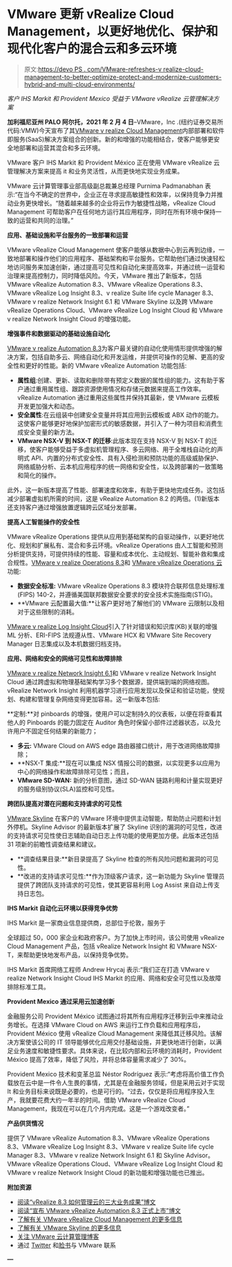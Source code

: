 # VMware 更新 vRealize Cloud Management，以更好地优化、保护和现代化客户的混合云和多云环境

> 原文:[https://devo PS . com/VMware-refreshes-v realize-cloud-management-to-better-optimize-protect-and-modernize-customers-hybrid-and-multi-cloud-environments/](https://devops.com/vmware-refreshes-vrealize-cloud-management-to-better-optimize-protect-and-modernize-customers-hybrid-and-multi-cloud-environments/)

*客户 IHS Markit 和 Provident Mexico 受益于 VMware vRealize 云管理解决方案*

**加利福尼亚州 PALO 阿尔托，2021 年 2 月 4 日**–VMware，Inc .(纽约证券交易所代码:VMW)今天宣布了其[VMware v realize Cloud Management](https://www.vmware.com/products/vrealize-cloud-management.html)内部部署和软件即服务(SaaS)解决方案组合的创新。新的和增强的功能相结合，使客户能够更安全地部署和运营其混合和多云环境。

VMware 客户 IHS Markit 和 Provident México 正在使用 VMware vRealize 云管理解决方案来提高 it 和业务灵活性，从而更快地实现业务成果。

VMware 云计算管理事业部高级副总裁兼总经理 Purnima Padmanabhan 表示:“在当今不确定的世界中，企业正在寻求提高敏捷性和效率，以保持竞争力并推动业务更快增长。“随着越来越多的企业将云作为敏捷性战略，vRealize Cloud Management 可帮助客户在任何地方运行其应用程序，同时在所有环境中保持一致的运营和共同的治理。”

**应用、基础设施和平台服务的一致部署和运营**

VMware vRealize Cloud Management 使客户能够从数据中心到云再到边缘，一致地部署和操作他们的应用程序、基础架构和平台服务。它帮助他们通过快速轻松地访问服务来加速创新，通过提高可见性和自动化来提高效率，并通过统一运营和治理来提高控制力，同时降低风险。今天，VMware 推出了新版本，包括 VMware vRealize Automation 8.3、VMware vRealize Operations 8.3、VMware vRealize Log Insight 8.3、v realize Suite life cycle Manager 8.3、VMware v realize Network Insight 6.1 和 VMware Skyline 以及跨 VMware vRealize Operations Cloud、VMware vRealize Log Insight Cloud 和 VMware v realize Network Insight Cloud 的增强功能。

**增强事件和数据驱动的基础设施自动化**

[VMware v realize Automation 8.3](https://www.vmware.com/products/vrealize-automation.html)为客户最关键的自动化使用情形提供增强的解决方案，包括自助多云、网络自动化和开发运维，并提供可操作的见解、更高的安全性和更好的性能。新的 VMware vRealize Automation 功能包括:

*   **属性组**:创建、更新、读取和删除带有预定义数据的属性组的能力。这有助于客户通过重用属性组、跟踪资源使用情况和存储元数据来提高工作效率。vRealize Automation 通过重用这些属性并保持其最新，使 VMware 云模板开发更加强大和动态。
*   **安全属性**:在云组装中创建安全变量并将其应用到云模板或 ABX 动作的能力。这使客户能够更好地保护加密形式的敏感数据，并引入了一种为项目和消费生成安全变量的新方法。
*   **VMware NSX-V 到 NSX-T 的迁移**:此版本现在支持 NSX-V 到 NSX-T 的迁移，使客户能够受益于多虚拟机管理程序、多云网络、用于全堆栈自动化的声明式 API、内置的分布式安全性、具有入侵检测和预防功能的高级威胁保护、网络威胁分析、云本机应用程序的统一网络和安全性，以及跨部署的一致策略和简化的操作。

此外，这一新版本提高了性能、部署速度和效率，有助于更快地完成任务。这包括减少部署虚拟机所需的时间，这是 vRealize Automation 8.2 的两倍。(1)新版本还支持客户通过增强放置逻辑跨云区域分发部署。

**提高人工智能操作的安全性**

VMware vRealize Operations 提供从应用到基础架构的自驱动操作，以更好地优化、规划和扩展私有、混合和多云环境。vRealize Operations 由人工智能和预测分析提供支持，可提供持续的性能、容量和成本优化、主动规划、智能补救和集成合规性。[VMware v realize Operations 8.3](https://www.vmware.com/products/vrealize-operations.html)和 [VMware vRealize Operations 云](https://cloud.vmware.com/vrealize-operations-cloud)功能:

*   **数据安全标准:** VMware vRealize Operations 8.3 模块符合联邦信息处理标准(FIPS) 140-2，并遵循美国联邦数据安全要求的安全技术实施指南(STIG)。
*   **VMware 云配置最大值:**让客户更好地了解他们的 VMware 云限制以及相对于这些限制的消耗。

[VMware v realize Log Insight Cloud](https://cloud.vmware.com/log-insight-cloud)引入了针对错误和知识库(KB)关联的增强 ML 分析、ERI-FIPS 法规遵从性、VMware HCX 和 VMware Site Recovery Manager 日志集成以及本机数据归档支持。

**应用、网络和安全的网络可见性和故障排除**

[VMware v realize Network Insight 6.1](https://www.vmware.com/products/vrealize-network-insight.html)和 VMware v realize Network Insight Cloud 通过跨虚拟和物理基础架构学习多个数据源，提供端到端的网络视图。vRealize Network Insight 利用机器学习进行应用发现以及保证和验证功能，使规划、构建和管理复杂网络变得更加容易。这一新版本包括:

**定制:**对 pinboards 的增强，使用户可以定制持久的仪表板，以便在将查看其他人的 Pinboards 的能力固定在 Auditor 角色时保留小部件过滤器状态，以及允许用户不固定任何结果的新能力；

*   **多云:** VMware Cloud on AWS edge 路由器接口统计，用于改进网络故障排除；
*   **NSX-T 集成:**现在可以集成 NSX 情报公司的数据，以实现更多以应用为中心的网络操作和故障排除可见性；而且，
*   **VMware SD-WAN:** 新的分析意图，通过 SD-WAN 链路利用和计量实现更好的服务级别协议(SLA)监控和可见性。

**跨团队提高对潜在问题和支持请求的可见性**

[VMware Skyline](https://cloud.vmware.com/skyline) 在客户的 VMware 环境中提供主动智能，帮助防止问题和计划外停机。Skyline Advisor 的最新版本扩展了 Skyline 识别的漏洞的可见性，改进的支持请求可见性使日志辅助自动日志上传功能的使用更加方便。此版本还包括 31 项新的前瞻性调查结果和建议。

*   **调查结果目录:**新目录提高了 Skyline 检查的所有风险问题和漏洞的可见性。
*   **改进的支持请求可见性:**作为顶级客户请求，这一新功能为 Skyline 管理员提供了跨团队支持请求的可见性，使其更容易利用 Log Assist 来自动上传支持日志包。

**IHS Markit 自动化云环境以获得竞争优势**

IHS Markit 是一家商业信息提供商，总部位于伦敦，服务于

全球超过 50，000 家企业和政府客户。为了加快上市时间，该公司使用 vRealize Cloud Management 产品，包括 vRealize Network Insight 和 VMware NSX-T，来帮助更快地发布产品，以保持竞争优势。

IHS Markit 首席网络工程师 Andrew Hrycaj 表示:“我们正在打造 VMware v realize Network Insight Cloud IHS Markit 的应用、网络和安全可见性以及故障排除标准工具。

**Provident Mexico 通过采用云加速创新**

金融服务公司 Provident México 试图通过将其所有应用程序迁移到云中来推动业务增长。在选择 VMware Cloud on AWS 来运行工作负载和应用程序后，Provident México 使用 vRealize Cloud Management 来降低其迁移风险。该解决方案使该公司的 IT 领导能够优化应用交付基础设施，并更快地进行创新，以满足业务速度和敏捷性要求。具体来说，在比较内部和云环境的消耗时，Provident México 提高了效率，降低了风险，并将总体容量需求减少了 30%。

Provident Mexico 技术和变革总监 Néstor Rodríguez 表示:“考虑将高价值工作负载放在云中是一件令人生畏的事情，尤其是在金融服务领域，但是采用云对于实现 It 和业务目标来说既是必要的，也是可行的。“过去，仅仅是将应用程序投入生产，我就要花费大约一年半的时间。借助 VMware vRealize Cloud Management，我现在可以在几个月内完成。这是一个游戏改变者。”

**产品供货情况**

提供了 VMware vRealize Automation 8.3、VMware vRealize Operations 8.3、VMware vRealize Log Insight 8.3、VMware v realize Suite life cycle Manager 8.3、VMware v realize Network Insight 6.1 和 Skyline Advisor。VMware vRealize Operations Cloud、VMware vRealize Log Insight Cloud 和 VMware v realize Network Insight Cloud 的新功能和增强功能也已推出。

**附加资源**

*   [阅读“vRealize 8.3 如何管理云的三大业务成果”博文](https://blogs.vmware.com/management/2021/02/3-outcomes-of-how-vrealize-8-3-manages-clouds)
*   [阅读“宣布 VMware vRealize Automation 8.3 正式上市”博文](https://blogs.vmware.com/management/2021/02/announcing-vmware-vrealize-automation-8.3.html)
*   [了解有关 VMware vRealize Cloud Management 的更多信息](https://www.vmware.com/products/vrealize-cloud-management.html)
*   [了解有关 VMware Skyline 的更多信息](https://cloud.vmware.com/skyline)
*   [关注 VMware 云计算管理博客](https://blogs.vmware.com/management/)
*   通过 [Twitter](https://twitter.com/VMware) 和[脸书](https://www.facebook.com/vmware)与 VMware 联系

**—**